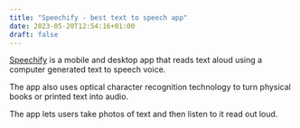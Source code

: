 ```yaml
---
title: "Speechify - best text to speech app"
date: 2023-05-20T12:54:16+01:00
draft: false
---
```

[Speechify](https://speechify.com/) is a mobile and desktop app that reads text aloud using a computer generated text to speech voice. 

The app also uses optical character recognition technology to turn physical books or printed text into audio. 

The app lets users take photos of text and then listen to it read out loud.
